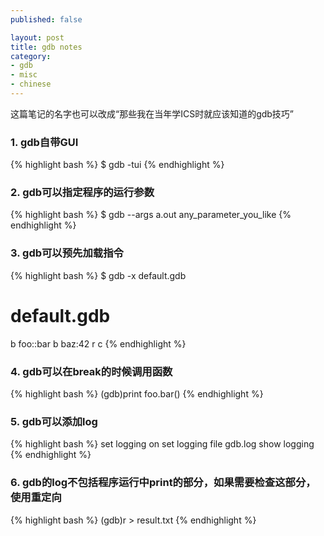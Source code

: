 ```yaml
---
published: false

layout: post
title: gdb notes
category:
- gdb
- misc
- chinese
---
```


这篇笔记的名字也可以改成“那些我在当年学ICS时就应该知道的gdb技巧”

### 1. gdb自带GUI

{% highlight bash %}
$ gdb -tui
{% endhighlight %}

### 2. gdb可以指定程序的运行参数

{% highlight bash %}
$ gdb --args a.out any_parameter_you_like
{% endhighlight %}

### 3. gdb可以预先加载指令

{% highlight bash %}
$ gdb -x default.gdb

# default.gdb #
b foo::bar
b baz:42
r
c
{% endhighlight %}

### 4. gdb可以在break的时候调用函数

{% highlight bash %}
(gdb)print foo.bar()
{% endhighlight %}

### 5. gdb可以添加log

{% highlight bash %}
set logging on
set logging file gdb.log
show logging
{% endhighlight %}

### 6. gdb的log不包括程序运行中print的部分，如果需要检查这部分，使用重定向

{% highlight bash %}
(gdb)r > result.txt 
{% endhighlight %}
